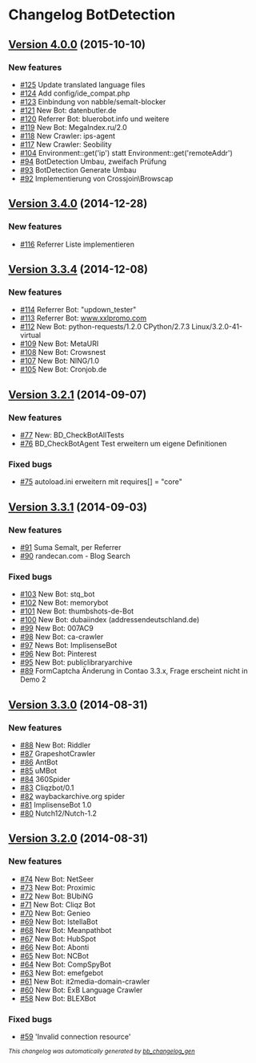 # Changelog BotDetection

## [Version 4.0.0](https://github.com/BugBuster1701/botdetection/issues?q=milestone%3A%22Version+4.0.0%22+is%3Aclosed) (2015-10-10)

### New features

- [\#125](https://github.com/BugBuster1701/botdetection/issues/125) Update translated language files
- [\#124](https://github.com/BugBuster1701/botdetection/issues/124) Add config/ide_compat.php
- [\#123](https://github.com/BugBuster1701/botdetection/issues/123) Einbindung von nabble/semalt-blocker
- [\#121](https://github.com/BugBuster1701/botdetection/issues/121) New Bot: datenbutler.de
- [\#120](https://github.com/BugBuster1701/botdetection/issues/120) Referrer Bot: bluerobot.info und weitere
- [\#119](https://github.com/BugBuster1701/botdetection/issues/119) New Bot: MegaIndex.ru/2.0
- [\#118](https://github.com/BugBuster1701/botdetection/issues/118) New Crawler: ips-agent
- [\#117](https://github.com/BugBuster1701/botdetection/issues/117) New Crawler: Seobility
- [\#104](https://github.com/BugBuster1701/botdetection/issues/104) Environment::get('ip') statt Environment::get('remoteAddr')
- [\#94](https://github.com/BugBuster1701/botdetection/issues/94) BotDetection Umbau, zweifach Prüfung
- [\#93](https://github.com/BugBuster1701/botdetection/issues/93) BotDetection Generate Umbau
- [\#92](https://github.com/BugBuster1701/botdetection/issues/92) Implementierung von Crossjoin\Browscap

## [Version 3.4.0](https://github.com/BugBuster1701/botdetection/issues?q=milestone%3A%22Version+3.4.0%22+is%3Aclosed) (2014-12-28)

### New features

- [\#116](https://github.com/BugBuster1701/botdetection/issues/116) Referrer Liste implementieren

## [Version 3.3.4](https://github.com/BugBuster1701/botdetection/issues?q=milestone%3A%223.3.4+-+Bugfix+Release%22+is%3Aclosed) (2014-12-08)

### New features

- [\#114](https://github.com/BugBuster1701/botdetection/issues/114) Referrer Bot: "updown_tester"
- [\#113](https://github.com/BugBuster1701/botdetection/issues/113) Referrer Bot: www.xxlpromo.com
- [\#112](https://github.com/BugBuster1701/botdetection/issues/112) New Bot: python-requests/1.2.0 CPython/2.7.3 Linux/3.2.0-41-virtual
- [\#109](https://github.com/BugBuster1701/botdetection/issues/109) New Bot: MetaURI
- [\#108](https://github.com/BugBuster1701/botdetection/issues/108) New Bot: Crowsnest
- [\#107](https://github.com/BugBuster1701/botdetection/issues/107) New Bot: NING/1.0
- [\#105](https://github.com/BugBuster1701/botdetection/issues/105) New Bot: Cronjob.de

## [Version 3.2.1](https://github.com/BugBuster1701/botdetection/issues?q=milestone%3A%223.2.1+-+Anpassungen+an+Contao+3.2%22+is%3Aclosed) (2014-09-07)

### New features

- [\#77](https://github.com/BugBuster1701/botdetection/issues/77) New: BD_CheckBotAllTests
- [\#76](https://github.com/BugBuster1701/botdetection/issues/76) BD_CheckBotAgent Test erweitern um eigene Definitionen

### Fixed bugs

- [\#75](https://github.com/BugBuster1701/botdetection/issues/75) autoload.ini erweitern mit requires[] = "core"

## [Version 3.3.1](https://github.com/BugBuster1701/botdetection/issues?q=milestone%3A%223.3.1+-+Bugfix+Release%22+is%3Aclosed) (2014-09-03)

### New features

- [\#91](https://github.com/BugBuster1701/botdetection/issues/91) Suma Semalt, per Referrer
- [\#90](https://github.com/BugBuster1701/botdetection/issues/90) randecan.com - Blog Search

### Fixed bugs

- [\#103](https://github.com/BugBuster1701/botdetection/issues/103) New Bot: stq_bot
- [\#102](https://github.com/BugBuster1701/botdetection/issues/102) New Bot: memorybot
- [\#101](https://github.com/BugBuster1701/botdetection/issues/101) New Bot: thumbshots-de-Bot
- [\#100](https://github.com/BugBuster1701/botdetection/issues/100) New Bot: dubaiindex (addressendeutschland.de)
- [\#99](https://github.com/BugBuster1701/botdetection/issues/99) New Bot: 007AC9
- [\#98](https://github.com/BugBuster1701/botdetection/issues/98) New Bot: ca-crawler
- [\#97](https://github.com/BugBuster1701/botdetection/issues/97) News Bot: ImplisenseBot
- [\#96](https://github.com/BugBuster1701/botdetection/issues/96) New Bot: Pinterest
- [\#95](https://github.com/BugBuster1701/botdetection/issues/95) New Bot: publiclibraryarchive
- [\#89](https://github.com/BugBuster1701/botdetection/issues/89) FormCaptcha Änderung in Contao 3.3.x, Frage erscheint nicht in Demo 2

## [Version 3.3.0](https://github.com/BugBuster1701/botdetection/issues?q=milestone%3A%223.3.0+-+neue+Bots%2C+neue+Browscap%22+is%3Aclosed) (2014-08-31)

### New features

- [\#88](https://github.com/BugBuster1701/botdetection/issues/88) New Bot: Riddler
- [\#87](https://github.com/BugBuster1701/botdetection/issues/87) GrapeshotCrawler
- [\#86](https://github.com/BugBuster1701/botdetection/issues/86) AntBot
- [\#85](https://github.com/BugBuster1701/botdetection/issues/85) uMBot
- [\#84](https://github.com/BugBuster1701/botdetection/issues/84) 360Spider
- [\#83](https://github.com/BugBuster1701/botdetection/issues/83) Cliqzbot/0.1
- [\#82](https://github.com/BugBuster1701/botdetection/issues/82) waybackarchive.org spider
- [\#81](https://github.com/BugBuster1701/botdetection/issues/81) ImplisenseBot 1.0
- [\#80](https://github.com/BugBuster1701/botdetection/issues/80) Nutch12/Nutch-1.2

## [Version 3.2.0](https://github.com/BugBuster1701/botdetection/issues?q=milestone%3A%223.2.0+New+browscap.csv%22+is%3Aclosed) (2014-08-31)

### New features

- [\#74](https://github.com/BugBuster1701/botdetection/issues/74) New Bot: NetSeer
- [\#73](https://github.com/BugBuster1701/botdetection/issues/73) New Bot: Proximic
- [\#72](https://github.com/BugBuster1701/botdetection/issues/72) New Bot: BUbiNG
- [\#71](https://github.com/BugBuster1701/botdetection/issues/71) New Bot: Cliqz Bot
- [\#70](https://github.com/BugBuster1701/botdetection/issues/70) New Bot: Genieo
- [\#69](https://github.com/BugBuster1701/botdetection/issues/69) New Bot: IstellaBot
- [\#68](https://github.com/BugBuster1701/botdetection/issues/68) New Bot: Meanpathbot
- [\#67](https://github.com/BugBuster1701/botdetection/issues/67) New Bot: HubSpot
- [\#66](https://github.com/BugBuster1701/botdetection/issues/66) New Bot: Abonti
- [\#65](https://github.com/BugBuster1701/botdetection/issues/65) New Bot: NCBot
- [\#64](https://github.com/BugBuster1701/botdetection/issues/64) New Bot: CompSpyBot
- [\#63](https://github.com/BugBuster1701/botdetection/issues/63) New Bot: emefgebot
- [\#61](https://github.com/BugBuster1701/botdetection/issues/61) New Bot: it2media-domain-crawler
- [\#60](https://github.com/BugBuster1701/botdetection/issues/60) New Bot: ExB Language Crawler
- [\#58](https://github.com/BugBuster1701/botdetection/issues/58) New Bot: BLEXBot

### Fixed bugs

- [\#59](https://github.com/BugBuster1701/botdetection/issues/59) 'Invalid connection resource'


<sub>*This changelog was automatically generated by [bb_changelog_gen](https://github.com/BugBuster1701/bb_changelog_gen)*</sub>
